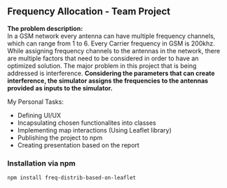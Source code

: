## Frequency Allocation - Team Project

**The problem description:**<br>
In a GSM network every antenna can have multiple frequency channels, which can range from 1 to 6. Every Carrier frequency in GSM is 200khz. While assigning frequency channels to the antennas in the network, there are multiple factors that need to be considered in order to have an optimized solution. The major problem in this project that is being addressed is interference. **Considering the parameters that can create interference, the simulator assigns the frequencies to the antennas provided as inputs to the simulator.**

My Personal Tasks:
- Defining UI/UX
- Incapsulating chosen functionalites into classes
- Implementing map interactions (Using Leaflet library)
- Publishing the project to npm
- Creating presentation based on the report


<div>
<h3>Installation via npm</h3>
  <code>npm install freq-distrib-based-on-leaflet</code>
</div>

